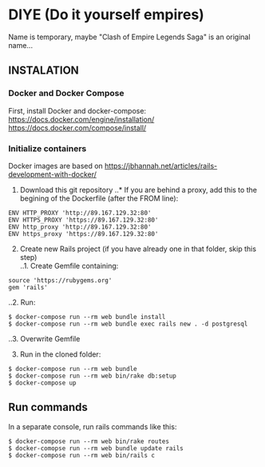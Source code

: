 # DIYE (Do it yourself empires)  

Name is temporary, maybe "Clash of Empire Legends Saga" is an original name...  


## INSTALATION  

### Docker and Docker Compose
First, install Docker and docker-compose:  
https://docs.docker.com/engine/installation/  
https://docs.docker.com/compose/install/  

### Initialize containers

Docker images are based on https://jbhannah.net/articles/rails-development-with-docker/  

1. Download this git repository
..* If you are behind a proxy, add this to the begining of the Dockerfile (after the FROM line):  
```
ENV HTTP_PROXY 'http://89.167.129.32:80'
ENV HTTPS_PROXY 'https://89.167.129.32:80'
ENV http_proxy 'http://89.167.129.32:80'
ENV https_proxy 'https://89.167.129.32:80'
```
2. Create new Rails project (if you have already one in that folder, skip this step)  
..1. Create Gemfile containing:  
```
source 'https://rubygems.org'  
gem 'rails'  
```

..2. Run:  
```
$ docker-compose run --rm web bundle install  
$ docker-compose run --rm web bundle exec rails new . -d postgresql  
```
..3. Overwrite Gemfile  

3. Run in the cloned folder:  
```
$ docker-compose run --rm web bundle  
$ docker-compose run --rm web bin/rake db:setup  
$ docker-compose up  
```

## Run commands  

In a separate console, run rails commands like this:  
```
$ docker-compose run --rm web bin/rake routes  
$ docker-comopse run --rm web bundle update rails  
$ docker-compose run --rm web bin/rails c  
```